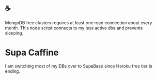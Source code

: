 ## ☕
MongoDB free clusters requires at least one read connection about every month.
This node script connects to my less active dbs and prevents sleeping.

# Supa Caffine
I am switching most of my DBs over to SupaBase since Heroku free tier is ending.
